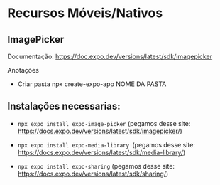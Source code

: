 # Recursos Móveis/Nativos

## ImagePicker

Documentação: https://doc.expo.dev/versions/latest/sdk/imagepicker

Anotações

- Criar pasta npx create-expo-app NOME DA PASTA

## Instalações necessarias:

- `npx expo install expo-image-picker` (pegamos desse site: https://docs.expo.dev/versions/latest/sdk/imagepicker/)

- `npx expo install expo-media-library `(pegamos desse site: https://docs.expo.dev/versions/latest/sdk/media-library/)

- `npx expo install expo-sharing` (pegamos desse site: https://docs.expo.dev/versions/latest/sdk/sharing/)
